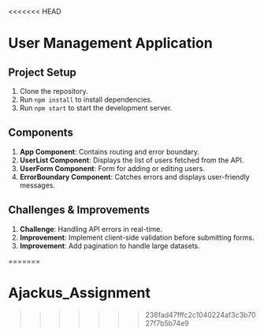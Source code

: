 <<<<<<< HEAD
# User Management Application

## Project Setup

1. Clone the repository.
2. Run `npm install` to install dependencies.
3. Run `npm start` to start the development server.

## Components

1. **App Component**: Contains routing and error boundary.
2. **UserList Component**: Displays the list of users fetched from the API.
3. **UserForm Component**: Form for adding or editing users.
4. **ErrorBoundary Component**: Catches errors and displays user-friendly messages.

## Challenges & Improvements

1. **Challenge**: Handling API errors in real-time.
2. **Improvement**: Implement client-side validation before submitting forms.
3. **Improvement**: Add pagination to handle large datasets.

=======
# Ajackus_Assignment
>>>>>>> 236fad47fffc2c1040224af3c3b7027f7b5b74e9
